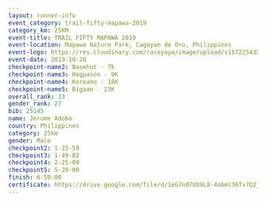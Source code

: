```yaml
---
layout: runner-info 
event_category: trail-fifty-mapawa-2019 
category_km: 25KM 
event-title: TRAIL FIFTY MAPAWA 2019  
event-location: Mapawa Nature Park, Cagayan de Oro, Philippines 
event-logo: https://res.cloudinary.com/raceyaya/image/upload/v1572254355/logo/trail-fifty-mapawa_fizjmb.jpg 
event-date: 2019-10-20 
checkpoint-name2: Basehut - 7k 
checkpoint-name3: Hagpason - 9K 
checkpoint-name4: Koreano - 18K 
checkpoint-name5: Bigaan - 23K 
overall_rank: 33
gender_rank: 27
bib: 25145
name: Jerome Adobo
country: Philippines
category: 25km
gender: Male
checkpoint2: 1-25-59
checkpoint3: 1-49-02
checkpoint4: 2-25-09
checkpoint5: 5-20-00
finish: 6-50-00
certificate: https://drive.google.com/file/d/1eG7n07Ub9L8-4obml36Tx7Q2jjTKJzdf/view?usp=sharing
---
```

